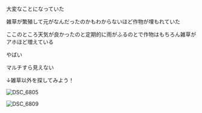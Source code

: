 
大変なことになっていた

雑草が繁殖して元がなんだったのかもわからないほど作物が埋もれていた

ここのところ天気が良かったのと定期的に雨がふるのとで作物はもちろん雑草がアホほど増えている

やばい

マルチすら見えない

↓雑草以外を探してみよう！

![DSC_6805](https://github.com/user-attachments/assets/bda43fb4-40b4-4cc7-a584-876597d29f35)

![DSC_6809](https://github.com/user-attachments/assets/be1c8419-e72e-4b4e-88da-bf9fb14a5cc3)
